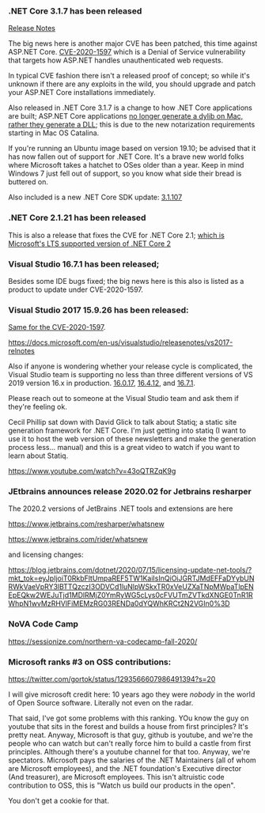 ### .NET Core 3.1.7 has been released 

[Release Notes](https://devblogs.microsoft.com/dotnet/net-core-august-2020/)

The big news here is another major CVE has been patched, this time against ASP.NET Core.  [CVE-2020-1597](https://portal.msrc.microsoft.com/en-us/security-guidance/advisory/CVE-2020-1597) which is a Denial of Service vulnerability that targets how ASP.NET handles unauthenticated web requests.

In typical CVE fashion there isn't a released proof of concept; so while it's unknown if there are any exploits in the wild, you should upgrade and patch your ASP.NET Core installations immediately.

Also released in .NET Core 3.1.7 is a change to how .NET Core applications are built; ASP.NET Core applications [no longer generate a dylib on Mac, rather they generate a DLL](https://docs.microsoft.com/en-us/dotnet/core/install/macos-notarization-issues); this is due to the new notarization requirements starting in Mac OS Catalina.

If you're running an Ubuntu image based on version 19.10; be advised that it has now fallen out of support for .NET Core.  It's a brave new world folks where Microsoft takes a hatchet to OSes older than a year.  Keep in mind Windows 7 just fell out of support, so you know what side their bread is buttered on.

Also included is a new .NET Core SDK update: [3.1.107](https://github.com/dotnet/core/blob/master/release-notes/3.1/3.1.7/3.1.7.md#changes-in-317)

### .NET Core 2.1.21 has been released

This is also a release that fixes the CVE for .NET Core 2.1; [which is Microsoft's LTS supported version of .NET Core 2](https://dotnet.microsoft.com/platform/support/policy/dotnet-core)

### Visual Studio 16.7.1 has been released;

Besides some IDE bugs fixed; the big news here is this also is listed as a product to update under CVE-2020-1597.

### Visual Studio 2017 15.9.26 has been released:

[Same for the CVE-2020-1597](https://docs.microsoft.com/en-us/visualstudio/releasenotes/vs2017-relnotes#15.9.26).

https://docs.microsoft.com/en-us/visualstudio/releasenotes/vs2017-relnotes

Also if anyone is wondering whether your release cycle is complicated, the Visual Studio team is supporting no less than three different versions of VS 2019 version 16.x in production. [16.0.17](https://docs.microsoft.com/en-us/visualstudio/releases/2019/release-notes-v16.0#16.0.17), [16.4.12](https://docs.microsoft.com/en-us/visualstudio/releases/2019/release-notes-v16.4), and [16.7.1](https://docs.microsoft.com/en-us/visualstudio/releases/2019/release-notes).

Please reach out to someone at the Visual Studio team and ask them if they're feeling ok.

Cecil Phillip sat down with David Glick to talk about Statiq; a static site generation framework for .NET Core.  I'm just getting into statiq (I want to use it to host the web version of these newsletters and make the generation process less... manual) and this is a great video to watch if you want to learn about Statiq.

https://www.youtube.com/watch?v=43oQTRZqK9g

### JEtbrains announces release 2020.02 for Jetbrains resharper

The 2020.2 versions of JetBrains .NET tools and extensions are here

https://www.jetbrains.com/resharper/whatsnew

https://www.jetbrains.com/rider/whatsnew

and licensing changes:

https://blog.jetbrains.com/dotnet/2020/07/15/licensing-update-net-tools/?mkt_tok=eyJpIjoiT0RkbFltUmpaREF5TW1KaiIsInQiOiJGRTJMdEFFaDYybUNRWkVaeVpRY3lBTTQzczI3ODVCd1luNlpWSkxTR0xVeUZXaTNpMWpaTlpENEpEQkw2WEJuTjd1MDlRMjZ0YmRyWG5cLys0cFVUTmZVTkdXNGE0TnR1RWhpN1wvMzRHVlFiMEMzRG03RENDa0dYQWhKRCt2N2VGIn0%3D
### NoVA Code Camp

https://sessionize.com/northern-va-codecamp-fall-2020/

### Microsoft ranks #3 on OSS contributions:

https://twitter.com/gortok/status/1293566607986491394?s=20

I will give microsoft credit here:  10 years ago they were *nobody* in the world of Open Source software. Literally not even on the radar. 

That said, I've got some problems with this ranking.  YOu know the guy on youtube that sits in the forest and builds a house from first principles? It's pretty neat.  Anyway, Microsoft is that guy, github is youtube, and we're the people who can watch but can't really force him to build a castle from first principles.  Although there's a youtube channel for that too. Anyway,  we're spectators. Microsoft pays the salaries of the .NET Maintainers (all of whom are Microsoft employees), and the .NET foundation's Executive director (And treasurer), are Microsoft employees.  This isn't altruistic code contribution to OSS, this is "Watch us build our products in the open".

You don't get a cookie for that.

